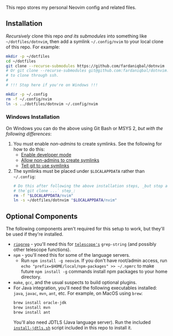This repo stores my personal Neovim config and related files.

## Installation

_Recursively_ clone this repo _and its submodules_ into something like
`~/dotfiles/dotnvim`, then add a symlink `~/.config/nvim` to your local
clone of this repo.  For example:

```bash
mkdir -p ~/dotfiles
cd ~/dotfiles
git clone --recurse-submodules https://github.com/fardaniqbal/dotnvim
# Or git clone --recurse-submodules git@github.com:fardaniqbal/dotnvim.git
# to clone through ssh.
#
# !!! Stop here if you're on Windows !!!

mkdir -p ~/.config
rm -f ~/.config/nvim
ln -s ../dotfiles/dotnvim ~/.config/nvim
```

### Windows Installation
On Windows you can do the above using Git Bash or MSYS 2, _but with the
following differences_:
1.  You must enable _non-admins_ to create symlinks.  See the following for
    how to do this:
    - [Enable developer mode](https://learn.microsoft.com/en-us/windows/apps/get-started/enable-your-device-for-development)
    - [Allow non-admins to create symlinks](https://stackoverflow.com/a/76632011)
    - [Tell git to use symlinks](https://stackoverflow.com/a/59761201)
2.  The symlinks must be placed under `$LOCALAPPDATA` rather than
    `~/.config`:
    ```bash
    # Do this after following the above installation steps, _but stop after
    # the`git clone ...` step_:
    rm -f "$LOCALAPPDATA/nvim"
    ln -s ~/dotfiles/dotnvim "$LOCALAPPDATA/nvim"
    ```

## Optional Components

The following components aren't required for this setup to work, but
they'll be used if they're installed.

* [`ripgrep`](https://github.com/BurntSushi/ripgrep) - you'll need this for
  [`telescope's`](https://github.com/nvim-telescope/telescope.nvim)
  `grep-string` (and possibly other telescope functions).
* `npm` - you'll need this for some of the language servers.
  - Run `npm install -g neovim`.  If you don't have root/admin access, run
    `echo "prefix=$HOME/local/npm-packages" >> ~/.npmrc` to make future
    `npm install -g` commands install npm packages to your home directory.
* `make`, `gcc`, and the usual suspects to build optional plugins.
* For Java integration, you'll need the following executables installed:
  `java`, `javac`, `mvn`, `ant`, etc.  For example, on MacOS using `brew`:
  ```bash
  brew install oracle-jdk
  brew install mvn
  brew install ant
  ```
  You'll also need JDTLS (Java language server).  Run the included
  [`install-jdtls.sh`](install-jdtls.sh) script included in this repo to
  install it.
